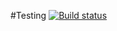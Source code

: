#Testing
[![Build status](https://ci.appveyor.com/api/projects/status/kp8qcb4bxqgq3k7s?svg=true)](https://ci.appveyor.com/project/LyubasM/testing)
